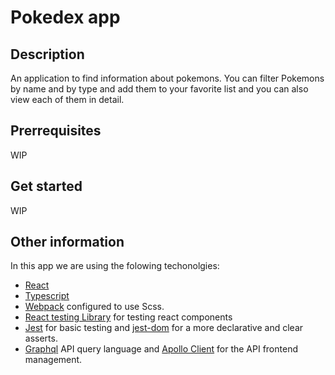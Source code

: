 # Pokedex app

## Description

An application to find information about pokemons. You can filter Pokemons by name and by type and add them to your favorite list and you can also view each of them in detail.

## Prerrequisites

WIP

## Get started

WIP

## Other information

In this app we are using the folowing techonolgies:

- [React](https://reactjs.org/)
- [Typescript](https://www.typescriptlang.org/)
- [Webpack](https://webpack.js.org/) configured to use Scss.
- [React testing Library](https://testing-library.com/docs/react-testing-library/intro/) for testing react components
- [Jest](https://jestjs.io/) for basic testing and [jest-dom](https://github.com/testing-library/jest-dom) for a more declarative and clear asserts.
- [Graphql](https://graphql.org/) API query language and [Apollo Client](https://www.apollographql.com/docs/react/) for the API frontend management.
